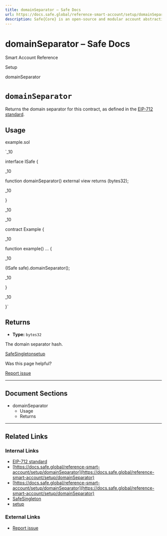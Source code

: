 ```yaml
---
title: domainSeparator – Safe Docs
url: https://docs.safe.global/reference-smart-account/setup/domainSeparator
description: Safe{Core} is an open-source and modular account abstraction stack. Learn about its features and how to use it.
---
```


# domainSeparator – Safe Docs

Smart Account Reference

Setup

domainSeparator

# `domainSeparator`

Returns the domain separator for this contract, as defined in the [EIP-712 standard](/home/glossary#eip-712).

## Usage



example.sol

`_10

interface ISafe {

_10

function domainSeparator() external view returns (bytes32);

_10

}

_10

_10

contract Example {

_10

function example() … {

_10

(ISafe safe).domainSeparator();

_10

}

_10

}`

## Returns

- **Type:** `bytes32`

The domain separator hash.

[SafeSingleton](/reference-smart-account/deployment/SafeSingleton "SafeSingleton")[setup](/reference-smart-account/setup/setup "setup")

Was this page helpful?

[Report issue](https://github.com/safe-global/safe-docs/issues/new?assignees=&labels=nextra-feedback&projects=&template=nextra-feedback.yml&title=%5BFeedback%5D+)

---

## Document Sections

- domainSeparator
  - Usage
  - Returns

---

## Related Links

### Internal Links

- [EIP-712 standard](https://docs.safe.global/home/glossary)
- [https://docs.safe.global/reference-smart-account/setup/domainSeparator](https://docs.safe.global/reference-smart-account/setup/domainSeparator)
- [https://docs.safe.global/reference-smart-account/setup/domainSeparator](https://docs.safe.global/reference-smart-account/setup/domainSeparator)
- [SafeSingleton](https://docs.safe.global/reference-smart-account/deployment/SafeSingleton)
- [setup](https://docs.safe.global/reference-smart-account/setup/setup)

### External Links

- [Report issue](https://github.com/safe-global/safe-docs/issues/new?assignees=&labels=nextra-feedback&projects=&template=nextra-feedback.yml&title=%5BFeedback%5D+)
